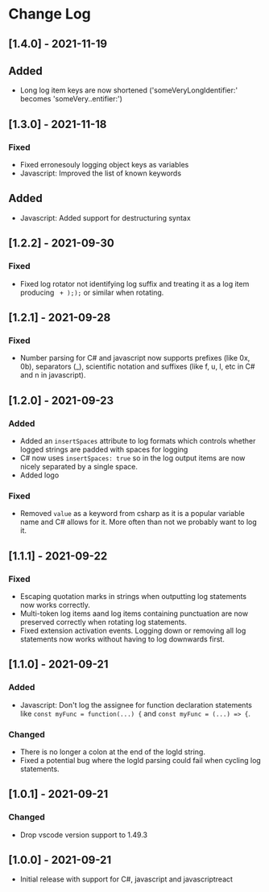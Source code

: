 # Change Log

## [1.4.0] - 2021-11-19

## Added
- Long log item keys are now shortened ('someVeryLongIdentifier:' becomes 'someVery..entifier:')

## [1.3.0] - 2021-11-18

### Fixed
- Fixed erronesouly logging object keys as variables
- Javascript: Improved the list of known keywords

## Added
- Javascript: Added support for destructuring syntax

## [1.2.2] - 2021-09-30

### Fixed
- Fixed log rotator not identifying log suffix and treating it as a log item producing ` + ););` or similar when rotating.

## [1.2.1] - 2021-09-28

### Fixed
- Number parsing for C# and javascript now supports prefixes (like 0x, 0b), separators (_), scientific notation and suffixes (like f, u, l, etc in C# and n in javascript).

## [1.2.0] - 2021-09-23

### Added
- Added an `insertSpaces` attribute to log formats which controls whether logged strings are padded with spaces for logging
- C# now uses `insertSpaces: true` so in the log output items are now nicely separated by a single space.
- Added logo

### Fixed
- Removed `value` as a keyword from csharp as it is a popular variable name and C# allows for it. More often than not we probably want to log it.

## [1.1.1] - 2021-09-22

### Fixed
- Escaping quotation marks in strings when outputting log statements now works correctly.
- Multi-token log items aand log items containing punctuation are now preserved correctly when rotating log statements.
- Fixed extension activation events. Logging down or removing all log statements now works without having to log downwards first.

## [1.1.0] - 2021-09-21

### Added
- Javascript: Don't log the assignee for function declaration statements like `const myFunc = function(...) {` and `const myFunc = (...) => {`.

### Changed
- There is no longer a colon at the end of the logId string.
- Fixed a potential bug where the logId parsing could fail when cycling log statements.

## [1.0.1] - 2021-09-21

### Changed
- Drop vscode version support to 1.49.3

## [1.0.0] - 2021-09-21

- Initial release with support for C#, javascript and javascriptreact
